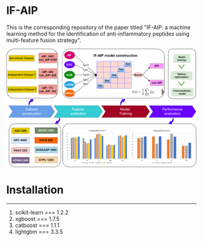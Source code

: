 # IF-AIP
This is the corresponding repository of the paper titled "IF-AIP: a machine learning method for the identification of anti-inflammatory peptides using multi-feature fusion strategy".

<img src="Architecture_6.png" alt="Alt text" title="IF-AIP architecture">

# Installation
------------------------------------------------------------------------
1. scikit-learn  === 1.2.2
2. xgboost === 1.7.5
3. catboost === 1.1.1
4. lightgbm === 3.3.5
